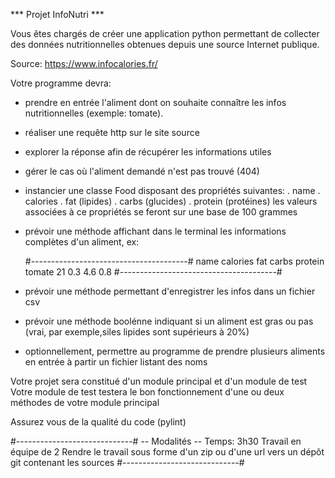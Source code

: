 *** Projet InfoNutri ***

Vous êtes chargés de créer une application python permettant de collecter des données nutritionnelles
obtenues depuis une source Internet publique.

Source: https://www.infocalories.fr/

Votre programme devra:
- prendre en entrée l'aliment dont on souhaite connaître les infos nutritionnelles (exemple: tomate).
- réaliser une requête http sur le site source
- explorer la réponse afin de récupérer les informations utiles
- gérer le cas où l'aliment demandé n'est pas trouvé (404)
- instancier une classe Food disposant des propriétés suivantes:
  . name
  . calories
  . fat (lipides)
  . carbs (glucides)
  . protein (protéines)
  les valeurs associées à ce propriétés se feront sur une base de 100 grammes
- prévoir une méthode affichant dans le terminal les informations complètes d'un aliment, ex:

  #---------------------------------------#
  name    calories  fat   carbs   protein
  tomate  21        0.3   4.6     0.8
  #---------------------------------------#
 
- prévoir une méthode permettant d'enregistrer les infos dans un fichier csv
- prévoir une méthode boolénne indiquant si un aliment est gras ou pas
  (vrai, par exemple,siles lipides sont supérieurs à 20%)

- optionnellement, permettre au programme de prendre plusieurs aliments en entrée 
à partir un fichier listant des noms


Votre projet sera constitué d'un module principal et d'un module de test
Votre module de test testera le bon fonctionnement d'une ou deux méthodes de votre module principal

Assurez vous de la qualité du code (pylint)


#-----------------------------#
-- Modalités --
Temps: 3h30
Travail en équipe de 2
Rendre le travail sous forme d'un zip ou d'une url 
vers un dépôt git contenant les sources
#-----------------------------#
